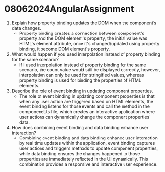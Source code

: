 # 08062024AngularAssignment
1. Explain how property binding updates the DOM when the component’s data changes.
   - Property binding creates a connection between component's property and the DOM element's property, the initial value was HTML's element attribute, once it's changed/updated using property binding, it become DOM element's property.
2. What would happen if you used interpolation instead of property binding for the same scenario?
   - If I used interpolation instead of property binding for the same scenario, the count value would still be displayed correctly, however, interpolation can only be used for stringified values, whereas property binding is used for binding the properties of HTML elements.
3. Describe the role of event binding in updating component properties.
   - The role of event binding in updating component properties is that when any user action are triggered based on HTML elements, the event binding listens for those events and call the method in the componenet.ts file, which creates an interactive application where user actions can dynamically change the component properties' data.
4. How does combining event binding and data binding enhance user interaction?
   - Combining event binding and data binding enhance user interaction by real time updates within the application, event binding captures user actions and triggers methods to update component properties, while data binding ensures the changes happened to those properties are immediately reflected in the UI dynamically. This combination provides a responsive and interactive user experience.
